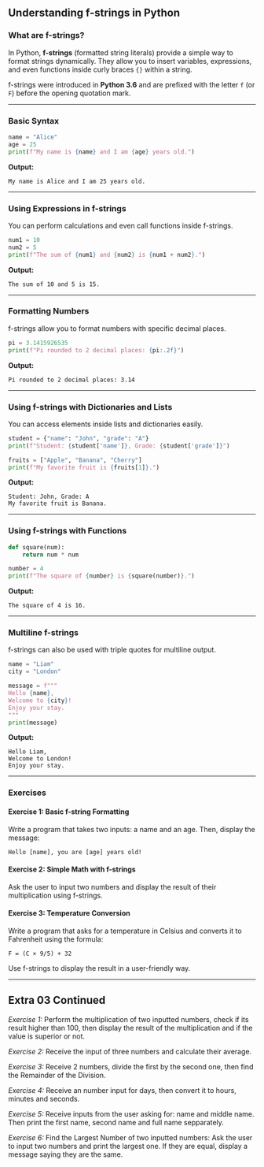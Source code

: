 ## **Understanding f-strings in Python**  

### **What are f-strings?**  
In Python, **f-strings** (formatted string literals) provide a simple way to format strings dynamically. They allow you to insert variables, expressions, and even functions inside curly braces `{}` within a string.  

f-strings were introduced in **Python 3.6** and are prefixed with the letter `f` (or `F`) before the opening quotation mark.

---

### **Basic Syntax**  
```python
name = "Alice"
age = 25
print(f"My name is {name} and I am {age} years old.")
```
**Output:**  
```
My name is Alice and I am 25 years old.
```

---

### **Using Expressions in f-strings**  
You can perform calculations and even call functions inside f-strings.  
```python
num1 = 10
num2 = 5
print(f"The sum of {num1} and {num2} is {num1 + num2}.")
```
**Output:**  
```
The sum of 10 and 5 is 15.
```

---

### **Formatting Numbers**  
f-strings allow you to format numbers with specific decimal places.  
```python
pi = 3.1415926535
print(f"Pi rounded to 2 decimal places: {pi:.2f}")
```
**Output:**  
```
Pi rounded to 2 decimal places: 3.14
```

---

### **Using f-strings with Dictionaries and Lists**  
You can access elements inside lists and dictionaries easily.  
```python
student = {"name": "John", "grade": "A"}
print(f"Student: {student['name']}, Grade: {student['grade']}")

fruits = ["Apple", "Banana", "Cherry"]
print(f"My favorite fruit is {fruits[1]}.")
```
**Output:**  
```
Student: John, Grade: A
My favorite fruit is Banana.
```

---

### **Using f-strings with Functions**  
```python
def square(num):
    return num * num

number = 4
print(f"The square of {number} is {square(number)}.")
```
**Output:**  
```
The square of 4 is 16.
```

---

### **Multiline f-strings**  
f-strings can also be used with triple quotes for multiline output.  
```python
name = "Liam"
city = "London"

message = f"""
Hello {name},
Welcome to {city}!
Enjoy your stay.
"""
print(message)
```
**Output:**  
```
Hello Liam,
Welcome to London!
Enjoy your stay.
```

---

### **Exercises**  
#### **Exercise 1:** Basic f-string Formatting  
Write a program that takes two inputs: a name and an age. Then, display the message:  
```
Hello [name], you are [age] years old!
```

#### **Exercise 2:** Simple Math with f-strings  
Ask the user to input two numbers and display the result of their multiplication using f-strings.

#### **Exercise 3:** Temperature Conversion  
Write a program that asks for a temperature in Celsius and converts it to Fahrenheit using the formula:  
```
F = (C × 9/5) + 32
```
Use f-strings to display the result in a user-friendly way.

---


## Extra 03 Continued  


*Exercise 1:* Perform the multiplication of two inputted numbers, check if its result higher than 100, then display the result of the multiplication and if the value is superior or not.  


*Exercise 2:* Receive the input of three numbers and calculate their average.  


*Exercise 3:* Receive 2 numbers, divide the first by the second one, then find the Remainder of the Division.  


*Exercise 4:* Receive an number input for days, then convert it to hours, minutes and seconds.  


*Exercise 5:* Receive inputs from the user asking for: name and middle name. Then print the first name, second name and full name sepparately.  


*Exercise 6:* Find the Largest Number of two inputted numbers: Ask the user to input two numbers and print the largest one. If they are equal, display a message saying they are the same.  
  
